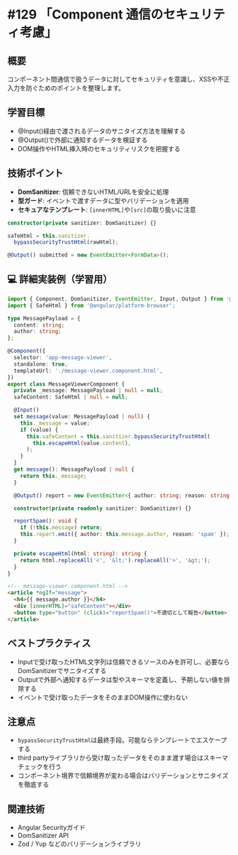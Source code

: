 # #129 「Component 通信のセキュリティ考慮」

## 概要
コンポーネント間通信で扱うデータに対してセキュリティを意識し、XSSや不正入力を防ぐためのポイントを整理します。

## 学習目標
- @Input()経由で渡されるデータのサニタイズ方法を理解する
- @Output()で外部に通知するデータを検証する
- DOM操作やHTML挿入時のセキュリティリスクを把握する

## 技術ポイント
- **DomSanitizer**: 信頼できないHTML/URLを安全に処理
- **型ガード**: イベントで渡すデータに型やバリデーションを適用
- **セキュアなテンプレート**: `[innerHTML]`や`[src]`の取り扱いに注意

```typescript
constructor(private sanitizer: DomSanitizer) {}
```

```typescript
safeHtml = this.sanitizer.
  bypassSecurityTrustHtml(rawHtml);
```

```typescript
@Output() submitted = new EventEmitter<FormData>();
```

## 💻 詳細実装例（学習用）
```typescript
import { Component, DomSanitizer, EventEmitter, Input, Output } from '@angular/core';
import { SafeHtml } from '@angular/platform-browser';

type MessagePayload = {
  content: string;
  author: string;
};

@Component({
  selector: 'app-message-viewer',
  standalone: true,
  templateUrl: './message-viewer.component.html',
})
export class MessageViewerComponent {
  private _message: MessagePayload | null = null;
  safeContent: SafeHtml | null = null;

  @Input()
  set message(value: MessagePayload | null) {
    this._message = value;
    if (value) {
      this.safeContent = this.sanitizer.bypassSecurityTrustHtml(
        this.escapeHtml(value.content),
      );
    }
  }
  get message(): MessagePayload | null {
    return this._message;
  }

  @Output() report = new EventEmitter<{ author: string; reason: string }>();

  constructor(private readonly sanitizer: DomSanitizer) {}

  reportSpam(): void {
    if (!this.message) return;
    this.report.emit({ author: this.message.author, reason: 'spam' });
  }

  private escapeHtml(html: string): string {
    return html.replaceAll('<', '&lt;').replaceAll('>', '&gt;');
  }
}
```

```html
<!-- message-viewer.component.html -->
<article *ngIf="message">
  <h4>{{ message.author }}</h4>
  <div [innerHTML]="safeContent"></div>
  <button type="button" (click)="reportSpam()">不適切として報告</button>
</article>
```

## ベストプラクティス
- Inputで受け取ったHTML文字列は信頼できるソースのみを許可し、必要ならDomSanitizerでサニタイズする
- Outputで外部へ通知するデータは型やスキーマを定義し、予期しない値を排除する
- イベントで受け取ったデータをそのままDOM操作に使わない

## 注意点
- `bypassSecurityTrustHtml`は最終手段。可能ならテンプレートでエスケープする
- third partyライブラリから受け取ったデータをそのまま渡す場合はスキーマチェックを行う
- コンポーネント境界で信頼境界が変わる場合はバリデーションとサニタイズを徹底する

## 関連技術
- Angular Securityガイド
- DomSanitizer API
- Zod / Yup などのバリデーションライブラリ
